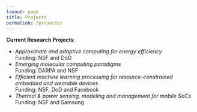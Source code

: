 ```yaml
---
layout: page
title: Projects
permalink: /projects/
---
```


**Current Research Projects**: 

* _Approximate and adaptive computing for energy efficiency_\
Funding: NSF and DoD
* _Emerging molecular computing paradigms_\
Funding: DARPA and NSF
* _Efficient machine learning processing for resource-constrained embedded and wearable devices_\
Funding: NSF, DoD and Facebook
* _Thermal & power sensing, modeling and management for mobile SoCs_\
Funding: NSF and Samsung
